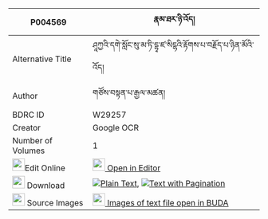 |P004569|རྣམ་ཐར་ཉི་འོད། 
| --- | --- 
|Alternative Title |ཤཱཀྱའི་དགེ་སློང་སུ་མ་ཏི་དྷྭ་ཛ་སིངྷའི་རྟོགས་པ་བརྗོད་པ་ཉིན་མོའི་འོད།
|Author| གཙོས་བསྟན་པ་རྒྱལ་མཚན།
|BDRC ID | W29257
|Creator | Google OCR
|Number of Volumes| 1
|<img width="25" src="https://img.icons8.com/color/25/000000/edit-property.png">Edit Online| [<img width="25" src="https://avatars.githubusercontent.com/u/45091458?s=200&v=4"> Open in Editor](http://editor.openpecha.org/P004569)
|<img width="25" src="https://img.icons8.com/fluent/48/000000/download-2.png"/>  Download | [![](https://img.icons8.com/color/20/000000/txt.png)Plain Text](https://github.com/Openpecha/P004569/releases/download/v1/namtar_nyio_plain_P004569.zip), [![](https://img.icons8.com/color/20/000000/txt.png)Text with Pagination](https://github.com/Openpecha/P004569/releases/download/v1/namtar_nyio_pages_P004569.zip)
|<img width="25" src="https://img.icons8.com/plasticine/100/000000/pictures-folder.png"/>  Source Images | [<img width="25" src="https://library.bdrc.io/icons/BUDA-small.svg"> Images of text file open in BUDA](https://library.bdrc.io/show/bdr:W29257)